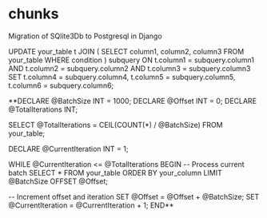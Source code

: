 # chunks
Migration of  SQlite3Db to Postgresql in Django

UPDATE your_table t
JOIN (
    SELECT column1, column2, column3
    FROM your_table
    WHERE condition
) subquery
ON t.column1 = subquery.column1
    AND t.column2 = subquery.column2
    AND t.column3 = subquery.column3
SET t.column4 = subquery.column4,
    t.column5 = subquery.column5,
    t.column6 = subquery.column6;







**DECLARE @BatchSize INT = 1000;
DECLARE @Offset INT = 0;
DECLARE @TotalIterations INT;

SELECT @TotalIterations = CEIL(COUNT(*) / @BatchSize)
FROM your_table;

DECLARE @CurrentIteration INT = 1;

WHILE @CurrentIteration <= @TotalIterations
BEGIN
  -- Process current batch
  SELECT *
  FROM your_table
  ORDER BY your_column
  LIMIT @BatchSize
  OFFSET @Offset;

  -- Increment offset and iteration
  SET @Offset = @Offset + @BatchSize;
  SET @CurrentIteration = @CurrentIteration + 1;
END**

    
